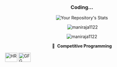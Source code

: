 <div align="center">


<h3>Coding...</h3>

</div>
<div align="center">

![Your Repository's Stats](https://github-readme-stats-sigma-five.vercel.app/api/top-langs/?username=maniraja1122&theme=blue-green)

<p>&nbsp;<img src="https://github-readme-stats-sigma-five.vercel.app/api?username=maniraja1122&show_icons=true&locale=en" alt="maniraja1122" /></p>

<p><img src="https://github-readme-streak-stats.herokuapp.com/?user=maniraja1122&" alt="maniraja1122" /></p>

🔗 &nbsp;**Competitive Programming**
<p align="left">
<a href="https://www.hackerrank.com/Mani1122" target="blank"><img align="center" src="https://cdn.worldvectorlogo.com/logos/hackerrank.svg" alt="HR" height="30" width="40" /></a>
<a href="https://auth.geeksforgeeks.org/user/mani1122/practice" target="blank"><img align="center" src="https://media.geeksforgeeks.org/wp-content/cdn-uploads/20190710102234/download3.png" alt="GFG" height="30" width="40" /></a>



</div>
